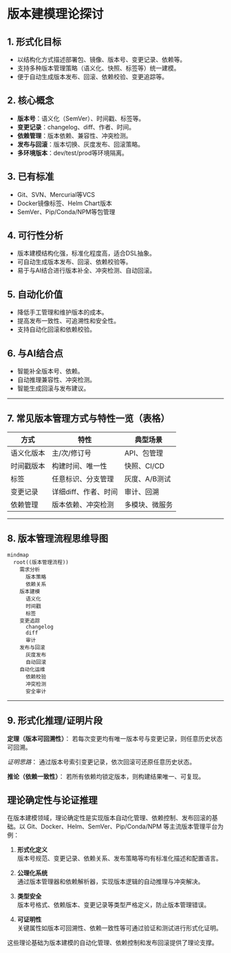 # 版本建模理论探讨

## 1. 形式化目标

- 以结构化方式描述部署包、镜像、版本号、变更记录、依赖等。
- 支持多种版本管理策略（语义化、快照、标签等）统一建模。
- 便于自动生成版本发布、回滚、依赖校验、变更追踪等。

## 2. 核心概念

- **版本号**：语义化（SemVer）、时间戳、标签等。
- **变更记录**：changelog、diff、作者、时间。
- **依赖管理**：版本依赖、兼容性、冲突检测。
- **发布与回滚**：版本切换、灰度发布、回滚策略。
- **多环境版本**：dev/test/prod等环境隔离。

## 3. 已有标准

- Git、SVN、Mercurial等VCS
- Docker镜像标签、Helm Chart版本
- SemVer、Pip/Conda/NPM等包管理

## 4. 可行性分析

- 版本建模结构化强，标准化程度高，适合DSL抽象。
- 可自动生成版本发布、回滚、依赖校验等。
- 易于与AI结合进行版本补全、冲突检测、自动回滚。

## 5. 自动化价值

- 降低手工管理和维护版本的成本。
- 提高发布一致性、可追溯性和安全性。
- 支持自动化回滚和依赖校验。

## 6. 与AI结合点

- 智能补全版本号、依赖。
- 自动推理兼容性、冲突检测。
- 智能生成回滚与发布建议。

---

## 7. 常见版本管理方式与特性一览（表格）

| 方式         | 特性                 | 典型场景           |
|--------------|----------------------|--------------------|
| 语义化版本   | 主/次/修订号         | API、包管理        |
| 时间戳版本   | 构建时间、唯一性     | 快照、CI/CD        |
| 标签         | 任意标识、分支管理   | 灰度、A/B测试      |
| 变更记录     | 详细diff、作者、时间 | 审计、回溯         |
| 依赖管理     | 版本依赖、冲突检测   | 多模块、微服务     |

---

## 8. 版本管理流程思维导图

```mermaid
mindmap
  root((版本管理流程))
    需求分析
      版本策略
      依赖关系
    版本建模
      语义化
      时间戳
      标签
    变更追踪
      changelog
      diff
      审计
    发布与回滚
      灰度发布
      自动回滚
    自动化运维
      依赖校验
      冲突检测
      安全审计
```

---

## 9. 形式化推理/证明片段

**定理（版本可回溯性）**：
若每次变更均有唯一版本号与变更记录，则任意历史状态可回溯。

*证明思路*：
通过版本号索引变更记录，依次回滚可还原任意历史状态。

**推论（依赖一致性）**：
若所有依赖均锁定版本，则构建结果唯一、可复现。

## 理论确定性与论证推理

在版本建模领域，理论确定性是实现版本自动化管理、依赖控制、发布回滚的基础。以 Git、Docker、Helm、SemVer、Pip/Conda/NPM 等主流版本管理平台为例：

1. **形式化定义**  
   版本号规范、变更记录、依赖关系、发布策略等均有标准化描述和配置语言。

2. **公理化系统**  
   通过版本管理器和依赖解析器，实现版本逻辑的自动推理与冲突解决。

3. **类型安全**  
   版本号格式、依赖版本、变更记录等类型严格定义，防止版本管理错误。

4. **可证明性**  
   关键属性如版本可回溯性、依赖一致性等可通过验证和测试进行形式化证明。

这些理论基础为版本建模的自动化管理、依赖控制和发布回滚提供了理论支撑。
